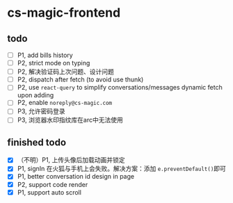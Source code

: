 # cs-magic-frontend

## todo

- [ ] P1, add bills history
- [ ] P2, strict mode on typing
- [ ] P2, 解决验证码上次问题、设计问题
- [ ] P2, dispatch after fetch (to avoid use thunk)
- [ ] P2, use `react-query` to simplify conversations/messages dynamic fetch upon adding
- [ ] P2, enable `noreply@cs-magic.com`
- [ ] P3, 允许密码登录
- [ ] P3, 浏览器水印指纹库在arc中无法使用

## finished todo

- [x] （不明）P1, 上传头像后加载动画并锁定
- [x] P1, signIn 在火狐与手机上会失败。解决方案：添加 `e.preventDefault()`即可
- [x] P1, better conversation id design in page
- [x] P2, support code render
- [x] P1, support auto scroll
